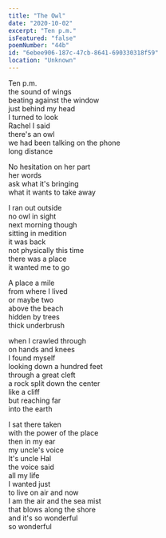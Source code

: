 ```yaml
---
title: "The Owl"
date: "2020-10-02"
excerpt: "Ten p.m."
isFeatured: "false"
poemNumber: "44b"
id: "6ebee906-187c-47cb-8641-690330318f59"
location: "Unknown"
---
```


Ten p.m.  
the sound of wings  
beating against the window  
just behind my head  
I turned to look  
Rachel I said  
there's an owl  
we had been talking on the phone  
long distance

No hesitation on her part  
her words  
ask what it's bringing  
what it wants to take away

I ran out outside  
no owl in sight  
next morning though  
sitting in medition  
it was back  
not physically this time  
there was a place  
it wanted me to go

A place a mile  
from where I lived  
or maybe two  
above the beach  
hidden by trees  
thick underbrush

when I crawled through  
on hands and knees  
I found myself  
looking down a hundred feet  
through a great cleft  
a rock split down the center  
like a cliff  
but reaching far  
into the earth

I sat there taken  
with the power of the place  
then in my ear  
my uncle's voice  
It's uncle Hal  
the voice said  
all my life  
I wanted just  
to live on air and now  
I am the air and the sea mist  
that blows along the shore  
and it's so wonderful  
so wonderful
